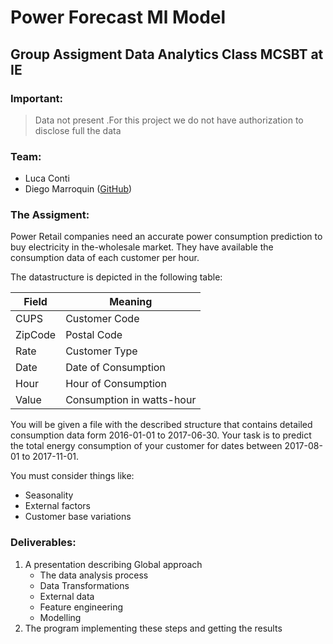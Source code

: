 # Power Forecast Ml Model
## Group Assigment Data Analytics Class MCSBT at IE

### Important:
> Data not present .For this project we do not have authorization to disclose full the data

### Team:
- Luca Conti
- Diego Marroquin ([GitHub](https://github.com/dmarroq))

### The Assigment:
Power Retail companies need an accurate power consumption prediction to buy electricity in the-wholesale market. 
They have available the consumption data of each customer per hour. 

The datastructure is depicted in the following table:

| Field   | Meaning                   |
|---------|---------------------------|
| CUPS    | Customer Code             |
| ZipCode | Postal Code               |
| Rate    | Customer Type             |
| Date    | Date of Consumption       |
| Hour    | Hour of Consumption       |
| Value   | Consumption in watts-hour |

You will be given a file with the described structure that contains detailed consumption data form 
2016-01-01 to 2017-06-30. Your task is to predict the total energy consumption of your customer for dates between 
2017-08-01 to 2017-11-01.

You must consider things like:
- Seasonality
- External factors
- Customer base variations


### Deliverables: 
1. A presentation describing Global approach 
   - The data analysis process
   - Data Transformations
   - External data 
   - Feature engineering
   - Modelling
2. The program implementing these steps and getting the results